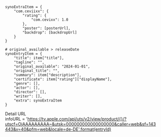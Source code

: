```
synoExtraItem = {
    "com.ceviixx": {
        "rating": {
            "com.cevixx": 1.0
        },
        "poster": [posterUrl],
        "backdrop": [backdropUrl]
    }
}
```
```
# original_available > releaseDate
synoEntryItem = {
    "title": item["title"],
    "tagline": "",
    "original_available": "2024-01-01",
    "original_title": "",
    "summary": item["description"],
    "certificate": item["rating"]["displayName"],
    "genre": [],
    "actor": [],
    "director": [],
    "writer": [],
    "extra": synoExtraItem
}
```

Detail URL\
infoURL = 'https://tv.apple.com/api/uts/v2/view/product/{}/?utscf=OjAAAAAAAAA~&utsk=000000000000000000&caller=web&sf=143443&v=40&pfm=web&locale=de-DE'.format(entryId)